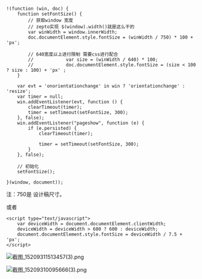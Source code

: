 ```
!(function (win, doc) {
    function setFontSize() {
        // 获取window 宽度
        // zepto实现 $(window).width()就是这么干的
        var winWidth = window.innerWidth;
        doc.documentElement.style.fontSize = (winWidth / 750) * 100 + 'px';

        // 640宽度以上进行限制 需要css进行配合
        //            var size = (winWidth / 640) * 100;
        //            doc.documentElement.style.fontSize = (size < 100 ? size : 100) + 'px' ;
    }

    var evt = 'onorientationchange' in win ? 'orientationchange' : 'resize';
    var timer = null;
    win.addEventListener(evt, function () {
        clearTimeout(timer);
        timer = setTimeout(setFontSize, 300);
    }, false);
    win.addEventListener("pageshow", function (e) {
        if (e.persisted) {
            clearTimeout(timer);

            timer = setTimeout(setFontSize, 300);
        }
    }, false);

    // 初始化
    setFontSize();

}(window, document));

```

注：750是 设计稿尺寸。

或者
```
<script type="text/javascript">
	var deviceWidth = document.documentElement.clientWidth;
	deviceWidth = deviceWidth > 600 ? 600 : deviceWidth;
	document.documentElement.style.fontSize = deviceWidth / 7.5 + 'px';
</script>
```
![截图_15209311513457(3).png](https://upload-images.jianshu.io/upload_images/5545478-f857d479f2f2f306.png?imageMogr2/auto-orient/strip%7CimageView2/2/w/1240)

![截图_15209310095666(3).png](https://upload-images.jianshu.io/upload_images/5545478-030f81aaa34c1a10.png?imageMogr2/auto-orient/strip%7CimageView2/2/w/1240)
